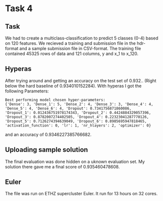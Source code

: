 # Task 4

## Task
We had to create a multiclass-classification to predict 5 classes (0-4) based on 120 features. We recieved a training and submission file in the hdr-format and a sample submission file in CSV-format. The training file contained 45325 rows of data and 121 columns, y and x_1 to x_120.

## Hyperas
After trying around and getting an accuracy on the test set of 0.932.. (Right below the hard baseline of 0.934010152284). With hyperas I got the following Parameters:

```
Best performing model chosen hyper-parameters:
{'Dense': 3, 'Dense_1': 5, 'Dense_2': 4, 'Dense_3': 3, 'Dense_4': 4, 'Dense_5': 4, 'Dense_6': 4, 'Dropout': 0.7341756871860086, 'Dropout_1': 0.012436751978174343, 'Dropout_2': 0.4424884329057396, 'Dropout_3': 0.8782007274402505, 'Dropout_4': 0.22323041287770126, 'Dropout_5': 0.7126274394639049, 'Dropout_6': 0.8985695947818465, 'activation_function': 0, 'lr': 1, 'nr_hlayers': 2, 'optimizer': 0}
```

and an accuracy of 0.9346227385766682. 

## Uploading sample solution
The final evaluation was done hidden on a uknown evaluation set. My solution there gave me a final score of 0.935460478608.

## Euler
The file was run on ETHZ supercluster Euler. It run for 13 hours on 32 cores.

